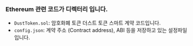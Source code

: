 ### Ethereum 관련 코드가  디렉터리 입니다.
- ```DustToken.sol```: 암호화폐 토큰 더스트 토큰 스마트 계약 코드입니다.
- ```config.json```: 계약 주소 (Contract address), ABI 등을 저장하고 있는 설정파일입니다.
